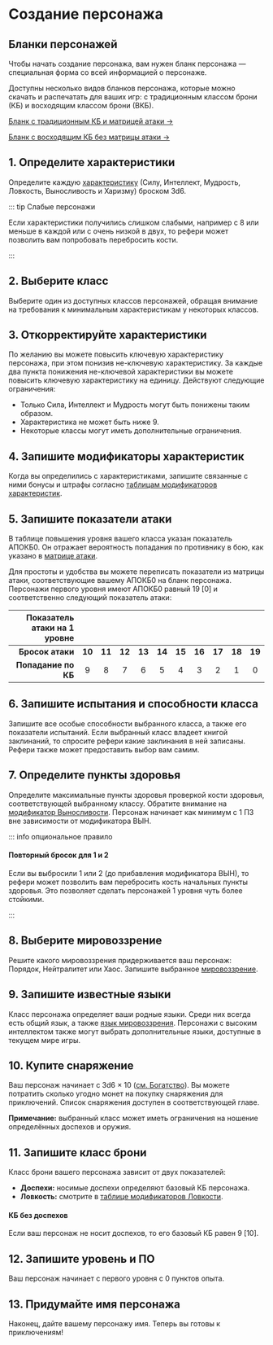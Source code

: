 # Создание персонажа

## Бланки персонажей

Чтобы начать создание персонажа, вам нужен бланк персонажа — специальная форма со всей информацией о персонаже.

Доступны несколько видов бланков персонажа, которые можно скачать и распечатать для ваших игр: с традиционным классом брони (КБ) и восходящим классом брони (ВКБ).

[Бланк с традиционным КБ и матрицей атаки ->](/pdf/Old-School_Essentials_-_Character_Sheet_RU.pdf)

[Бланк с восходящим КБ без матрицы атаки ->](/pdf/Old-School_Essentials_-_Character_Sheet_AAC_RU.pdf)

## 1. Определите характеристики

Определите каждую [характеристику](ability-scores) (Силу, Интеллект, Мудрость, Ловкость, Выносливость и Харизму) броском 3d6.

::: tip Слабые персонажи

Если характеристики получились слишком слабыми, например с 8 или меньше в каждой или с очень низкой в двух, то рефери может позволить вам попробовать перебросить кости.

:::

## 2. Выберите класс

Выберите один из доступных классов персонажей, обращая внимание на требования к минимальным характеристикам у некоторых классов.

## 3. Откорректируйте характеристики

По желанию вы можете повысить ключевую характеристику персонажа, при этом понизив не-ключевую характеристику. За каждые два пункта понижения не-ключевой характеристики вы можете повысить ключевую характеристику на единицу. Действуют следующие ограничения:

-   Только Сила, Интеллект и Мудрость могут быть понижены таким образом.
-   Характеристика не может быть ниже 9.
-   Некоторые классы могут иметь дополнительные ограничения.

## 4. Запишите модификаторы характеристик

Когда вы определились с характеристиками, запишите связанные с ними бонусы и штрафы согласно [таблицам модификаторов характеристик](ability-scores).

## 5. Запишите показатели атаки

В таблице повышения уровня вашего класса указан показатель АПОКБ0. Он отражает вероятность попадания по противнику в бою, как указано в [матрице атаки](../../adventures/encounters/combat-tables#матрица-атаки).

Для простоты и удобства вы можете переписать показатели из матрицы атаки, соответствующие вашему АПОКБ0 на бланк персонажа. Персонажи первого уровня имеют АПОКБ0 равный 19 [0] и соответственно следующий показатель атаки:

| Показатель атаки на 1 уровне |        |        |        |        |        |        |        |        |        |        |
| ---------------------------: | :----: | :----: | :----: | :----: | :----: | :----: | :----: | :----: | :----: | :----: |
|             **Бросок атаки** | **10** | **11** | **12** | **13** | **14** | **15** | **16** | **17** | **18** | **19** |
|          **Попадание по КБ** |   9    |   8    |   7    |   6    |   5    |   4    |   3    |   2    |   1    |   0    |

## 6. Запишите испытания и способности класса

Запишите все особые способности выбранного класса, а также его показатели испытаний. Если выбранный класс владеет книгой заклинаний, то спросите рефери какие заклинания в ней записаны. Рефери также может предоставить выбор вам самим.

## 7. Определите пункты здоровья

Определите максимальные пункты здоровья проверкой кости здоровья, соответствующей выбранному классу. Обратите внимание на [модификатор Выносливости](ability-scores#выносливость-вын). Персонаж начинает как минимум с 1 ПЗ вне зависимости от модификатора ВЫН.

::: info опциональное правило

#### Повторный бросок для 1 и 2

Если вы выбросили 1 или 2 (до прибавления модификатора ВЫН), то рефери может позволить вам перебросить кость начальных пункты здоровья. Это позволяет сделать персонажей 1 уровня чуть более стойкими.

:::

## 8. Выберите мировоззрение

Решите какого мировоззрения придерживается ваш персонаж: Порядок, Нейтралитет или Хаос. Запишите выбранное [мировоззрение](alignment).

## 9. Запишите известные языки

Класс персонажа определяет ваши родные языки. Среди них всегда есть общий язык, а также [язык мировоззрения](languages#язык-мировоззрения). Персонажи с высоким интеллектом также могут выбрать дополнительные языки, доступные в текущем мире игры.

## 10. Купите снаряжение

Ваш персонаж начинает с 3d6 × 10<Coin /> ([см. Богатство](../advancement/wealth)). Вы можете потратить сколько угодно монет на покупку снаряжения для приключений. Список снаряжения доступен в соответствующей главе.

**Примечание:** выбранный класс может иметь ограничения на ношение определённых доспехов и оружия.

## 11. Запишите класс брони

Класс брони вашего персонажа зависит от двух показателей:

-   **Доспехи:** носимые доспехи определяют базовый КБ персонажа.
-   **Ловкость:** смотрите в [таблице модификаторов Ловкости](ability-scores#ловкость-лвк).

#### КБ без доспехов

Если ваш персонаж не носит доспехов, то его базовый КБ равен 9 [10].

## 12. Запишите уровень и ПО

Ваш персонаж начинает с первого уровня с 0 пунктов опыта.

## 13. Придумайте имя персонажа

Наконец, дайте вашему персонажу имя. Теперь вы готовы к приключениям!
